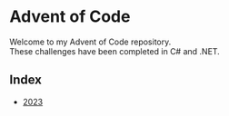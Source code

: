 # Advent of Code

Welcome to my Advent of Code repository.  
These challenges have been completed in C# and .NET.  

## Index

- [2023](https://github.com/alex8obrien/AdventOfCode/tree/main/2023)
